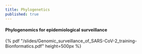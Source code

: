 ```yaml
---
title: Phylogenetics
published: true
---
```


#### Phylogenomics for epidemiological surveillance

{% pdf "/slides/Genomic_surveillance_of_SARS-CoV-2_training-Bionformatics.pdf" height=500px %}
